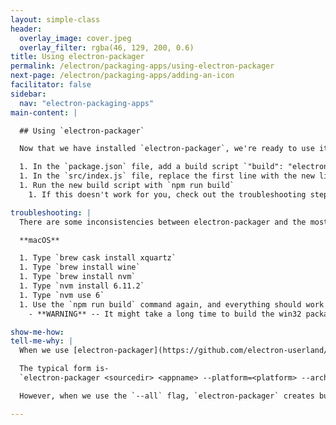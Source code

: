 ```yaml
---
layout: simple-class
header:
  overlay_image: cover.jpeg
  overlay_filter: rgba(46, 129, 200, 0.6)
title: Using electron-packager
permalink: /electron/packaging-apps/using-electron-packager
next-page: /electron/packaging-apps/adding-an-icon
facilitator: false
sidebar:
  nav: "electron-packaging-apps"
main-content: |

  ## Using `electron-packager`

  Now that we have installed `electron-packager`, we're ready to use it. We could type out the entire command every time, but it's best practice to add a build script to the `package.json` file. This means that every time we run the default build script, our specific list of commands will be run.

  1. In the `package.json` file, add a build script `"build": "electron-packager . <app-name> --all --overwrite --ignore=node_modules/electron-*"` in "scripts" of package.json. (Ignore all dependency apps the same way.)
  1. In the `src/index.js` file, replace the first line with the new line `const { BrowserWindow, app } = require('electron');`. (The current line is pre-populated by `electron-forge` and doesn't play nicely with `electron-packager`.)
  1. Run the new build script with `npm run build`
    1. If this doesn't work for you, check out the troubleshooting steps below.

troubleshooting: |
  There are some inconsistencies between electron-packager and the most recent version of node. Do the following and you should be all set!

  **macOS**

  1. Type `brew cask install xquartz`
  1. Type `brew install wine`
  1. Type `brew install nvm`
  1. Type `nvm install 6.11.2`
  1. Type `nvm use 6`
  1. Use the `npm run build` command again, and everything should work!
    - **WARNING** -- It might take a long time to build the win32 package. Leave this for 5-10 minutes and return.

show-me-how:
tell-me-why: |
  When we use [electron-packager](https://github.com/electron-userland/electron-packager#usage), we have some options about how and what we build the applications.

  The typical form is-
  `electron-packager <sourcedir> <appname> --platform=<platform> --arch=<arch> [optional flags...]`

  However, when we use the `--all` flag, `electron-packager` creates bundles for all valid combinations of target platforms/architectures.

---
```

